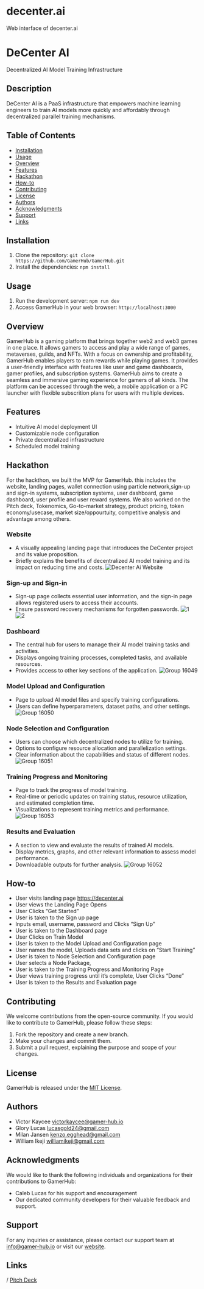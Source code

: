 
# decenter.ai
Web interface of decenter.ai
# DeCenter AI

Decentralized AI Model Training Infrastructure

## Description

DeCenter AI is a PaaS infrastructure that empowers machine learning engineers to train AI models more quickly and affordably through decentralized parallel training mechanisms.

## Table of Contents

- [Installation](#installation)
- [Usage](#usage)
- [Overview](#overview)
- [Features](#features)
- [Hackathon](#hackathon)
- [How-to](#how-to)
- [Contributing](#contributing)
- [License](#license)
- [Authors](#authors)
- [Acknowledgments](#acknowledgments)
- [Support](#support)
- [Links](#links)

## Installation

1. Clone the repository: `git clone https://github.com/GamerHub/GamerHub.git`
2. Install the dependencies: `npm install`

## Usage

1. Run the development server: `npm run dev`
2. Access GamerHub in your web browser: `http://localhost:3000`


## Overview
GamerHub is a gaming platform that brings together web2 and web3 games in one place. It allows gamers to access and play a wide range of games, metaverses, guilds, and NFTs. With a focus on ownership and profitability, GamerHub enables players to earn rewards while playing games. It provides a user-friendly interface with features like user and game dashboards, gamer profiles, and subscription systems. GamerHub aims to create a seamless and immersive gaming experience for gamers of all kinds. The platform can be accessed through the web, a mobile application or a PC launcher with flexible subscrition plans for users with multiple devices.

## Features

- Intuitive AI model deployment UI
- Customizable node configuration
- Private decentralized infrastructure
- Scheduled model training

## Hackathon
For the hackthon, we built the MVP for GamerHub. this includes the website, landing pages, wallet connection using particle network,sign-up and sign-in systems, subscription systems, user dashboard, game dashboard, user profile and user reward systems. We also worked on the Pitch deck, Tokenomics, Go-to-market strategy, product pricing, token economy/usecase, market size/oppourtuity, competitive analysis and advantage among others.

### Website
- A visually appealing landing page that introduces the DeCenter project and its value proposition.
- Briefly explains the benefits of decentralized AI model training and its impact on reducing time and costs.
![Decenter Ai Website](https://github.com/Web3Mustketeers/decenter.ai/assets/131058062/48e6afa6-4989-4023-8892-226e1462bdd8)




### Sign-up and Sign-in
- Sign-up page collects essential user information, and the sign-in page allows registered users to access their accounts.
- Ensure password recovery mechanisms for forgotten passwords.
![1](https://github.com/Web3Mustketeers/decenter.ai/assets/131058062/81ff274c-b105-4b5b-b4de-d6fbb5a24268)
![2](https://github.com/Web3Mustketeers/decenter.ai/assets/131058062/c754a5df-52f4-45d0-8a9d-2a2404b59125)

### Dashboard
- The central hub for users to manage their AI model training tasks and activities.
- Displays ongoing training processes, completed tasks, and available resources.
- Provides access to other key sections of the application.
![Group 16049](https://github.com/Web3Mustketeers/decenter.ai/assets/131058062/d9724d2b-55d4-415b-b851-9a69fb7871dc)


### Model Upload and Configuration
- Page to upload AI model files and specify training configurations.
- Users can define hyperparameters, dataset paths, and other settings.
![Group 16050](https://github.com/Web3Mustketeers/decenter.ai/assets/131058062/ddfc3591-08ae-48f7-9fe8-03a941617686)




### Node Selection and Configuration
- Users can choose which decentralized nodes to utilize for training.
- Options to configure resource allocation and parallelization settings.
- Clear information about the capabilities and status of different nodes.
![Group 16051](https://github.com/Web3Mustketeers/decenter.ai/assets/131058062/a140e40b-8286-4c48-995a-46623c157413)



### Training Progress and Monitoring
- Page to track the progress of model training.
- Real-time or periodic updates on training status, resource utilization, and estimated completion time.
- Visualizations to represent training metrics and performance.
![Group 16053](https://github.com/Web3Mustketeers/decenter.ai/assets/131058062/ed06b952-2c14-47ab-856e-959b69e487a7)



### Results and Evaluation
- A section to view and evaluate the results of trained AI models.
- Display metrics, graphs, and other relevant information to assess model performance.
- Downloadable outputs for further analysis.
![Group 16052](https://github.com/Web3Mustketeers/decenter.ai/assets/131058062/8400cf98-81c2-483e-8b5b-dc0f21e69868)



## How-to

- User visits landing page https://decenter.ai 
- User views the Landing Page Opens
- User Clicks “Get Started”
- User is taken to the Sign up page
- Inputs email, username, password and Clicks “Sign Up”
- User is taken to the Dashboard page
- User Clicks on Train Model
- User is taken to the Model Upload and Configuration page
- User names the model, Uploads data sets and clicks on “Start Training”
- User is taken to Node Selection and Configuration page
- User selects a Node Package, 
- User is taken to the Training Progress and Monitoring Page
- User views training progress until it’s complete, User Clicks “Done”
- User is taken to the Results and Evaluation page



## Contributing

We welcome contributions from the open-source community. If you would like to contribute to GamerHub, please follow these steps:

1. Fork the repository and create a new branch.
2. Make your changes and commit them.
3. Submit a pull request, explaining the purpose and scope of your changes.

## License

GamerHub is released under the [MIT License](https://opensource.org/licenses/MIT).

## Authors

- Victor Kaycee <victorkaycee@gamer-hub.io>
- Glory Lucas <lucasgold24@gmail.com>
- Milan Jansen <kenzo.egghead@gmail.com>
- William Ikeji <williamikeji@gmail.com>

## Acknowledgments

We would like to thank the following individuals and organizations for their contributions to GamerHub:

- Caleb Lucas for his support and encouragement
- Our dedicated community developers for their valuable feedback and support.

## Support

For any inquiries or assistance, please contact our support team at info@gamer-hub.io or visit our [website](https://bnb-hackathon-pro.vercel.app/).


## Links

/  [Pitch Deck](https://www.canva.com/design/DAFde35m48g/XrBT7XbWeEcIgrW55F8XIg/view?utm_content=DAFde35m48g&utm_campaign=designshare&utm_medium=link&utm_source=publishsharelink)
